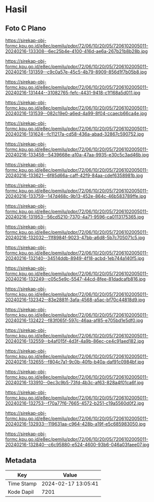 # Hasil

## Foto C Plano

https://sirekap-obj-formc.kpu.go.id/e8ec/pemilu/pdpr/72/06/10/20/05/7206102005011-20240216-133308--6ec25b4e-4100-416d-ae6a-267b21b8b28b.jpg

https://sirekap-obj-formc.kpu.go.id/e8ec/pemilu/pdpr/72/06/10/20/05/7206102005011-20240216-131359--c9c0a57e-45c5-4b79-8909-856d1f7b05b8.jpg

https://sirekap-obj-formc.kpu.go.id/e8ec/pemilu/pdpr/72/06/10/20/05/7206102005011-20240216-131444--31082765-fefc-4431-9418-c1f168a5d011.jpg

https://sirekap-obj-formc.kpu.go.id/e8ec/pemilu/pdpr/72/06/10/20/05/7206102005011-20240216-131539--082c19e0-a6ed-4a99-8f04-ccaecb66ca4e.jpg

https://sirekap-obj-formc.kpu.go.id/e8ec/pemilu/pdpr/72/06/10/20/05/7206102005011-20240216-131624--fc11217a-cd58-436a-abad-32867c590752.jpg

https://sirekap-obj-formc.kpu.go.id/e8ec/pemilu/pdpr/72/06/10/20/05/7206102005011-20240216-133458--5439668e-a10a-47aa-9935-e30c5c3ad46b.jpg

https://sirekap-obj-formc.kpu.go.id/e8ec/pemilu/pdpr/72/06/10/20/05/7206102005011-20240216-133621--6f85d66a-caff-42f9-84aa-cdef6358981b.jpg

https://sirekap-obj-formc.kpu.go.id/e8ec/pemilu/pdpr/72/06/10/20/05/7206102005011-20240216-133759--147d468c-9b13-452e-864c-46b583789ffe.jpg

https://sirekap-obj-formc.kpu.go.id/e8ec/pemilu/pdpr/72/06/10/20/05/7206102005011-20240216-131953--56cd5210-7370-4a71-9596-ca0113175365.jpg

https://sirekap-obj-formc.kpu.go.id/e8ec/pemilu/pdpr/72/06/10/20/05/7206102005011-20240216-132032--11f8984f-9023-47bb-a6d8-5b7c705071c5.jpg

https://sirekap-obj-formc.kpu.go.id/e8ec/pemilu/pdpr/72/06/10/20/05/7206102005011-20240216-132140--34514ddb-8949-4f18-acbd-1eb744a140f5.jpg

https://sirekap-obj-formc.kpu.go.id/e8ec/pemilu/pdpr/72/06/10/20/05/7206102005011-20240216-132249--c05c5e9c-5547-44cd-8fee-81dadcafb816.jpg

https://sirekap-obj-formc.kpu.go.id/e8ec/pemilu/pdpr/72/06/10/20/05/7206102005011-20240216-132342--83e2881f-3afa-4568-a5ac-bf70c44818d9.jpg

https://sirekap-obj-formc.kpu.go.id/e8ec/pemilu/pdpr/72/06/10/20/05/7206102005011-20240216-132422--f83f065f-597c-46aa-af85-e705bd1e5df0.jpg

https://sirekap-obj-formc.kpu.go.id/e8ec/pemilu/pdpr/72/06/10/20/05/7206102005011-20240216-132559--b4af015f-4d3f-4a9b-86ec-ce4c91aed182.jpg

https://sirekap-obj-formc.kpu.go.id/e8ec/pemilu/pdpr/72/06/10/20/05/7206102005011-20240216-132655--f804c7a1-9c0b-40fb-b40a-daf91c0984bf.jpg

https://sirekap-obj-formc.kpu.go.id/e8ec/pemilu/pdpr/72/06/10/20/05/7206102005011-20240216-133910--0ec3c9b5-73fd-4b3c-af63-828a4f01ca6f.jpg

https://sirekap-obj-formc.kpu.go.id/e8ec/pemilu/pdpr/72/06/10/20/05/7206102005011-20240216-132753--f70a77f6-7665-4572-b251-c19a5560d0f2.jpg

https://sirekap-obj-formc.kpu.go.id/e8ec/pemilu/pdpr/72/06/10/20/05/7206102005011-20240216-132933--119631aa-c964-428b-a19f-e5c685983050.jpg

https://sirekap-obj-formc.kpu.go.id/e8ec/pemilu/pdpr/72/06/10/20/05/7206102005011-20240216-132840--c6c95880-e524-4600-93b6-046a03faee07.jpg


## Metadata

| Key        | Value               |
| ---------- | ------------------- |
| Time Stamp | 2024-02-17 13:05:41 |
| Kode Dapil | 7201                |




